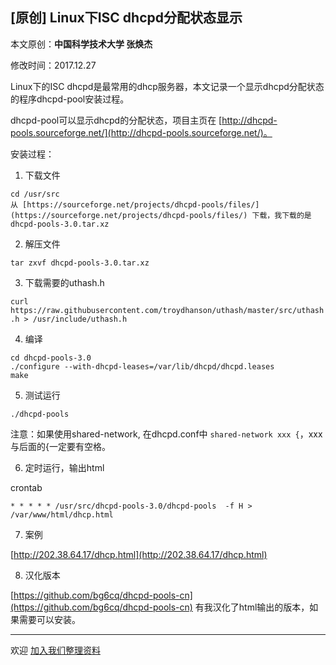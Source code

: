 ## [原创] Linux下ISC dhcpd分配状态显示

本文原创：**中国科学技术大学 张焕杰**

修改时间：2017.12.27

Linux下的ISC dhcpd是最常用的dhcp服务器，本文记录一个显示dhcpd分配状态的程序dhcpd-pool安装过程。

dhcpd-pool可以显示dhcpd的分配状态，项目主页在 [http://dhcpd-pools.sourceforge.net/](http://dhcpd-pools.sourceforge.net/)。

安装过程：

1. 下载文件

```
cd /usr/src
从 [https://sourceforge.net/projects/dhcpd-pools/files/](https://sourceforge.net/projects/dhcpd-pools/files/) 下载，我下载的是 dhcpd-pools-3.0.tar.xz 
```

2. 解压文件

`tar zxvf dhcpd-pools-3.0.tar.xz`

3. 下载需要的uthash.h 

`curl https://raw.githubusercontent.com/troydhanson/uthash/master/src/uthash.h > /usr/include/uthash.h`

4. 编译

```
cd dhcpd-pools-3.0
./configure --with-dhcpd-leases=/var/lib/dhcpd/dhcpd.leases
make
```

5. 测试运行
```
./dhcpd-pools
```

注意：如果使用shared-network, 在dhcpd.conf中 `shared-network xxx {`，xxx与后面的{一定要有空格。

6. 定时运行，输出html

crontab
```
* * * * * /usr/src/dhcpd-pools-3.0/dhcpd-pools  -f H > /var/www/html/dhcp.html
```

7. 案例

[http://202.38.64.17/dhcp.html](http://202.38.64.17/dhcp.html)

8. 汉化版本

[https://github.com/bg6cq/dhcpd-pools-cn](https://github.com/bg6cq/dhcpd-pools-cn) 有我汉化了html输出的版本，如果需要可以安装。

***
欢迎 [加入我们整理资料](https://github.com/bg6cq/ITTS)
